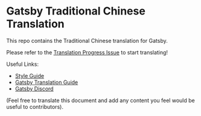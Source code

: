 
# Gatsby Traditional Chinese Translation

This repo contains the Traditional Chinese translation for Gatsby.

Please refer to the [Translation Progress Issue](https://github.com/gatsbyjs/gatsby-zh-Hant/issues/1) to start translating!

Useful Links:

* [Style Guide](/style-guide.md)
* [Gatsby Translation Guide](https://www.gatsbyjs.org/contributing/gatsby-docs-translation-guide/)
* [Gatsby Discord](https://gatsby.dev/discord)

(Feel free to translate this document and add any content you feel would be useful to contributors).
  